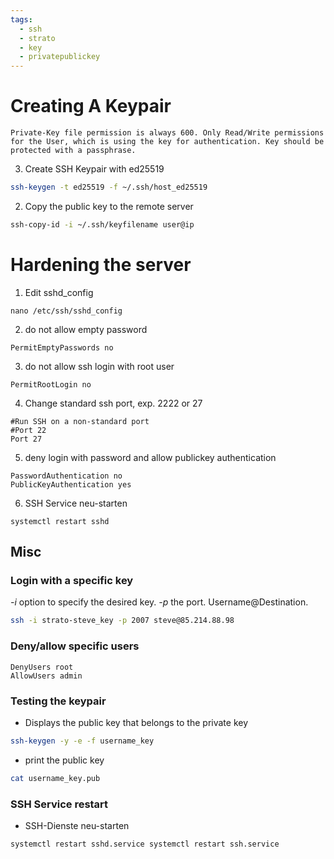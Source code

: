 ```yaml
---
tags:
  - ssh
  - strato
  - key
  - privatepublickey
---
```

# Creating A Keypair 

```ad-important
Private-Key file permission is always 600. Only Read/Write permissions for the User, which is using the key for authentication. Key should be protected with a passphrase.
```


3. Create SSH Keypair with ed25519
```bash
ssh-keygen -t ed25519 -f ~/.ssh/host_ed25519
```
2. Copy the public key to the remote server  
```bash
ssh-copy-id -i ~/.ssh/keyfilename user@ip
```
# Hardening the server
1. Edit sshd_config 
```shell 
nano /etc/ssh/sshd_config
```
2. do not allow empty password 
```plaintext
PermitEmptyPasswords no
```
3. do not allow ssh login with root user 
```
PermitRootLogin no
```
4. Change standard ssh port, exp. 2222 or 27 
```plaintext
#Run SSH on a non-standard port
#Port 22
Port 27
```
5. deny login with password and allow publickey authentication  
```plaintext
PasswordAuthentication no
PublicKeyAuthentication yes
```
6. SSH Service neu-starten 
```shell
systemctl restart sshd
```
## Misc 
### Login with a specific key 
*-i* option to specify the desired key. *-p* the port. Username@Destination.
```bash
ssh -i strato-steve_key -p 2007 steve@85.214.88.98
```
### Deny/allow specific users 
```plaintext
DenyUsers root 
AllowUsers admin
```
### Testing the keypair 
- Displays the public key that belongs to the private key
```bash
ssh-keygen -y -e -f username_key
```
- print the public key 
```bash
cat username_key.pub
```
### SSH Service restart
- SSH-Dienste neu-starten 
```bash 
systemctl restart sshd.service systemctl restart ssh.service
```


